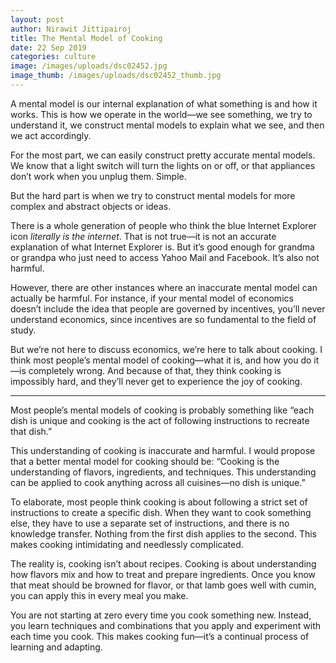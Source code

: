 ```yaml
---
layout: post
author: Nirawit Jittipairoj
title: The Mental Model of Cooking
date: 22 Sep 2019
categories: culture
image: /images/uploads/dsc02452.jpg
image_thumb: /images/uploads/dsc02452_thumb.jpg
---
```


A mental model is our internal explanation of what something is and how it works. This is how we operate in the world—we see something, we try to understand it, we construct mental models to explain what we see, and then we act accordingly.

For the most part, we can easily construct pretty accurate mental models. We know that a light switch will turn the lights on or off, or that appliances don’t work when you unplug them. Simple.

But the hard part is when we try to construct mental models for more complex and abstract objects or ideas. 

There is a whole generation of people who think the blue Internet Explorer icon *literally is the internet*. That is not true—it is not an accurate explanation of what Internet Explorer is. But it’s good enough for grandma or grandpa who just need to access Yahoo Mail and Facebook. It’s also not harmful.

However, there are other instances where an inaccurate mental model can actually be harmful. For instance, if your mental model of economics doesn’t include the idea that people are governed by incentives, you’ll never understand economics, since incentives are so fundamental to the field of study.

But we’re not here to discuss economics, we’re here to talk about cooking. I think most people’s mental model of cooking—what it is, and how you do it—is completely wrong. And because of that, they think cooking is impossibly hard, and they’ll never get to experience the joy of cooking.

***

Most people’s mental models of cooking is probably something like “each dish is unique and cooking is the act of following instructions to recreate that dish.”

This understanding of cooking is inaccurate and harmful. I would propose that a better mental model for cooking should be: “Cooking is the understanding of flavors, ingredients, and techniques. This understanding can be applied to cook anything across all cuisines—no dish is unique.”

To elaborate, most people think cooking is about following a strict set of instructions to create a specific dish. When they want to cook something else, they have to use a separate set of instructions, and there is no knowledge transfer. Nothing from the first dish applies to the second. This makes cooking intimidating and needlessly complicated.

The reality is, cooking isn’t about recipes. Cooking is about understanding how flavors mix and how to treat and prepare ingredients. Once you know that meat should be browned for flavor, or that lamb goes well with cumin, you can apply this in every meal you make.

You are not starting at zero every time you cook something new. Instead, you learn techniques and combinations that you apply and experiment with each time you cook. This makes cooking fun—it’s a continual process of learning and adapting.
